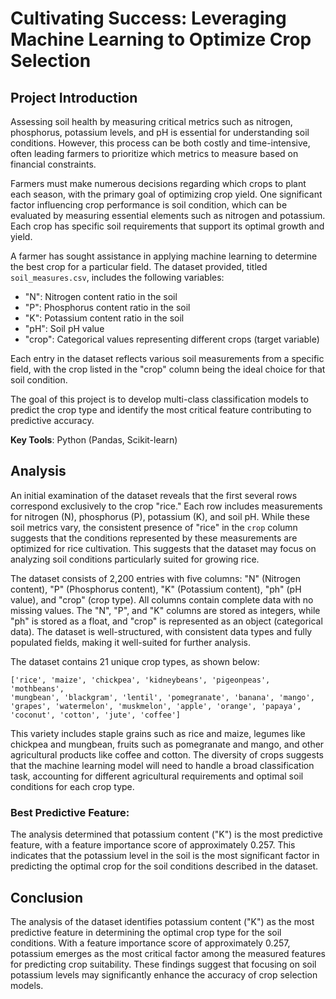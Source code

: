 # Cultivating Success: Leveraging Machine Learning to Optimize Crop Selection

## Project Introduction

Assessing soil health by measuring critical metrics such as nitrogen, phosphorus, potassium levels, and pH is essential for understanding soil conditions. However, this process can be both costly and time-intensive, often leading farmers to prioritize which metrics to measure based on financial constraints.

Farmers must make numerous decisions regarding which crops to plant each season, with the primary goal of optimizing crop yield. One significant factor influencing crop performance is soil condition, which can be evaluated by measuring essential elements such as nitrogen and potassium. Each crop has specific soil requirements that support its optimal growth and yield.

A farmer has sought assistance in applying machine learning to determine the best crop for a particular field. The dataset provided, titled `soil_measures.csv`, includes the following variables:

- "N": Nitrogen content ratio in the soil
- "P": Phosphorus content ratio in the soil
- "K": Potassium content ratio in the soil
- "pH": Soil pH value
- "crop": Categorical values representing different crops (target variable)

Each entry in the dataset reflects various soil measurements from a specific field, with the crop listed in the "crop" column being the ideal choice for that soil condition.

The goal of this project is to develop multi-class classification models to predict the crop type and identify the most critical feature contributing to predictive accuracy.

**Key Tools**: Python (Pandas, Scikit-learn)

## Analysis

An initial examination of the dataset reveals that the first several rows correspond exclusively to the crop "rice." Each row includes measurements for nitrogen (N), phosphorus (P), potassium (K), and soil pH. While these soil metrics vary, the consistent presence of "rice" in the `crop` column suggests that the conditions represented by these measurements are optimized for rice cultivation. This suggests that the dataset may focus on analyzing soil conditions particularly suited for growing rice.

The dataset consists of 2,200 entries with five columns: "N" (Nitrogen content), "P" (Phosphorus content), "K" (Potassium content), "ph" (pH value), and "crop" (crop type). All columns contain complete data with no missing values. The "N", "P", and "K" columns are stored as integers, while "ph" is stored as a float, and "crop" is represented as an object (categorical data). The dataset is well-structured, with consistent data types and fully populated fields, making it well-suited for further analysis.

The dataset contains 21 unique crop types, as shown below:
```
['rice', 'maize', 'chickpea', 'kidneybeans', 'pigeonpeas', 'mothbeans', 
'mungbean', 'blackgram', 'lentil', 'pomegranate', 'banana', 'mango', 
'grapes', 'watermelon', 'muskmelon', 'apple', 'orange', 'papaya', 
'coconut', 'cotton', 'jute', 'coffee']
```

This variety includes staple grains such as rice and maize, legumes like chickpea and mungbean, fruits such as pomegranate and mango, and other agricultural products like coffee and cotton. The diversity of crops suggests that the machine learning model will need to handle a broad classification task, accounting for different agricultural requirements and optimal soil conditions for each crop type.

### Best Predictive Feature: 

The analysis determined that potassium content ("K") is the most predictive feature, with a feature importance score of approximately 0.257. This indicates that the potassium level in the soil is the most significant factor in predicting the optimal crop for the soil conditions described in the dataset.

## Conclusion

The analysis of the dataset identifies potassium content ("K") as the most predictive feature in determining the optimal crop type for the soil conditions. With a feature importance score of approximately 0.257, potassium emerges as the most critical factor among the measured features for predicting crop suitability. These findings suggest that focusing on soil potassium levels may significantly enhance the accuracy of crop selection models.
